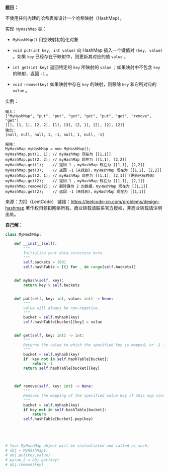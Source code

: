 **题目：**

不使用任何内建的哈希表库设计一个哈希映射（HashMap）。

实现` MyHashMap` 类：

- `MyHashMap()` 用空映射初始化对象

- `void put(int key, int value)` 向 HashMap 插入一个键值对 `(key, value)` 。如果 `key` 已经存在于映射中，则更新其对应的值 `value` 。

- `int get(int key)` 返回特定的 `key` 所映射的 `value` ；如果映射中不包含 `key` 的映射，返回 `-1` 。

- `void remove(key)` 如果映射中存在 `key` 的映射，则移除 `key` 和它所对应的 `value` 。

实例：

```
输入：
["MyHashMap", "put", "put", "get", "get", "put", "get", "remove", "get"]
[[], [1, 1], [2, 2], [1], [3], [2, 1], [2], [2], [2]]
输出：
[null, null, null, 1, -1, null, 1, null, -1]

解释：
MyHashMap myHashMap = new MyHashMap();
myHashMap.put(1, 1); // myHashMap 现在为 [[1,1]]
myHashMap.put(2, 2); // myHashMap 现在为 [[1,1], [2,2]]
myHashMap.get(1);    // 返回 1 ，myHashMap 现在为 [[1,1], [2,2]]
myHashMap.get(3);    // 返回 -1（未找到），myHashMap 现在为 [[1,1], [2,2]]
myHashMap.put(2, 1); // myHashMap 现在为 [[1,1], [2,1]]（更新已有的值）
myHashMap.get(2);    // 返回 1 ，myHashMap 现在为 [[1,1], [2,1]]
myHashMap.remove(2); // 删除键为 2 的数据，myHashMap 现在为 [[1,1]]
myHashMap.get(2);    // 返回 -1（未找到），myHashMap 现在为 [[1,1]]

```



来源：力扣（LeetCode）
链接：https://leetcode-cn.com/problems/design-hashmap
著作权归领扣网络所有。商业转载请联系官方授权，非商业转载请注明出处。



**自己解：**

```python
class MyHashMap:

    def __init__(self):
        """
        Initialize your data structure here.
        """
        self.buckets = 1001
        self.hashTable = [{} for _ in range(self.buckets)]


    def myhash(self, key):
        return key % self.buckets


    def put(self, key: int, value: int) -> None:
        """
        value will always be non-negative.
        """
        bucket = self.myhash(key)
        self.hashTable[bucket][key] = value


    def get(self, key: int) -> int:
        """
        Returns the value to which the specified key is mapped, or -1 if this map contains no mapping for the key
        """
        bucket = self.myhash(key)
        if  key not in self.hashTable[bucket]:
            return -1
        return self.hashTable[bucket][key]



    def remove(self, key: int) -> None:
        """
        Removes the mapping of the specified value key if this map contains a mapping for the key
        """
        bucket = self.myhash(key)
        if key not in self.hashTable[bucket]:
            return
        self.hashTable[bucket].pop(key)





# Your MyHashMap object will be instantiated and called as such:
# obj = MyHashMap()
# obj.put(key,value)
# param_2 = obj.get(key)
# obj.remove(key)
```

